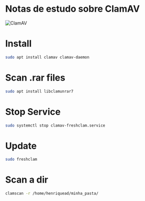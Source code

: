 # Notas de estudo sobre ClamAV

![ClamAV](https://i.imgur.com/hVwZD8w.png)

# Install

```sh
sudo apt install clamav clamav-daemon
```

# Scan .rar files

```sh
sudo apt install libclamunrar7
```

# Stop Service

```sh
sudo systemctl stop clamav-freshclam.service
```

# Update

```sh
sudo freshclam
```

# Scan a dir

```sh
clamscan -r /home/henriquead/minha_pasta/
```
